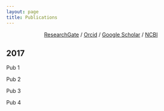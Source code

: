 ```yaml
---
layout: page
title: Publications
---
```


<div align="center">
<a href="https://www.researchgate.net/profile/David_Jenkins12" target="_blank">ResearchGate</a> / <a href="https://orcid.org/0000-0002-7451-4288" target="_blank">Orcid</a> / <a href="https://scholar.google.com/citations?user=evnOfCwAAAAJ" target="_blank">Google Scholar</a> / <a href="https://www.ncbi.nlm.nih.gov/myncbi/browse/collection/52299062/?sort=date&direction=ascending" target="_blank">NCBI</a>
</div>

## 2017

Pub 1

Pub 2

Pub 3

Pub 4